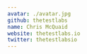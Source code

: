 ```yaml
---
avatar: ./avatar.jpg
github: thetestlabs
name: Chris McQuaid
website: thetestlabs.io
twitter: thetestlabsio
---
```

